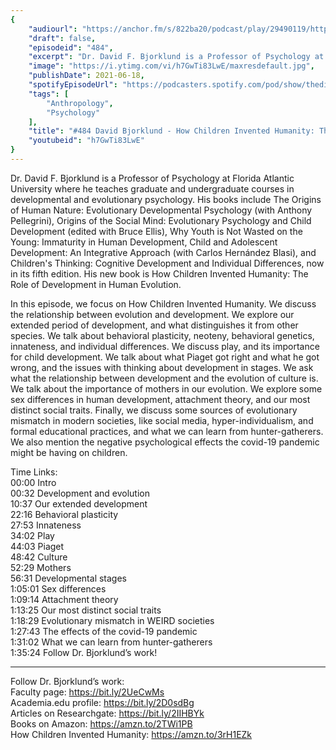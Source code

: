 ```yaml
---
{
	"audiourl": "https://anchor.fm/s/822ba20/podcast/play/29490119/https%3A%2F%2Fd3ctxlq1ktw2nl.cloudfront.net%2Fstaging%2F2021-2-20%2F3ca1f806-4b26-b643-872e-b681a75afac8.m4a",
	"draft": false,
	"episodeid": "484",
	"excerpt": "Dr. David F. Bjorklund is a Professor of Psychology at Florida Atlantic University where he teaches graduate and undergraduate courses in developmental and evolutionary psychology. His books include The Origins of Human Nature: Evolutionary Developmental Psychology (with Anthony Pellegrini), Origins of the Social Mind: Evolutionary Psychology and Child Development (edited with Bruce Ellis), Why Youth is Not Wasted on the Young: Immaturity in Human Development, Child and Adolescent Development: An Integrative Approach (with Carlos Hernández Blasi), and Children's Thinking: Cognitive Development and Individual Differences, now in its fifth edition. His new book is How Children Invented Humanity: The Role of Development in Human Evolution.",
	"image": "https://i.ytimg.com/vi/h7GwTi83LwE/maxresdefault.jpg",
	"publishDate": 2021-06-18,
	"spotifyEpisodeUrl": "https://podcasters.spotify.com/pod/show/thedissenter/episodes/484-David-Bjorklund-How-Children-Invented-Humanity-The-Role-of-Development-in-Human-Evolution-et2fg7",
	"tags": [
		"Anthropology",
		"Psychology"
	],
	"title": "#484 David Bjorklund - How Children Invented Humanity: The Role of Development in Human Evolution",
	"youtubeid": "h7GwTi83LwE"
}
---
```

Dr. David F. Bjorklund is a Professor of Psychology at Florida Atlantic University where he teaches graduate and undergraduate courses in developmental and evolutionary psychology. His books include The Origins of Human Nature: Evolutionary Developmental Psychology (with Anthony Pellegrini), Origins of the Social Mind: Evolutionary Psychology and Child Development (edited with Bruce Ellis), Why Youth is Not Wasted on the Young: Immaturity in Human Development, Child and Adolescent Development: An Integrative Approach (with Carlos Hernández Blasi), and Children's Thinking: Cognitive Development and Individual Differences, now in its fifth edition. His new book is How Children Invented Humanity: The Role of Development in Human Evolution.

In this episode, we focus on How Children Invented Humanity. We discuss the relationship between evolution and development. We explore our extended period of development, and what distinguishes it from other species. We talk about behavioral plasticity, neoteny, behavioral genetics, innateness, and individual differences. We discuss play, and its importance for child development. We talk about what Piaget got right and what he got wrong, and the issues with thinking about development in stages. We ask what the relationship between development and the evolution of culture is. We talk about the importance of mothers in our evolution. We explore some sex differences in human development, attachment theory, and our most distinct social traits. Finally, we discuss some sources of evolutionary mismatch in modern societies, like social media, hyper-individualism, and formal educational practices, and what we can learn from hunter-gatherers. We also mention the negative psychological effects the covid-19 pandemic might be having on children.

Time Links:  
<time>00:00</time> Intro  
<time>00:32</time> Development and evolution  
<time>10:37</time> Our extended development  
<time>22:16</time> Behavioral plasticity  
<time>27:53</time> Innateness  
<time>34:02</time> Play  
<time>44:03</time> Piaget  
<time>48:42</time> Culture  
<time>52:29</time> Mothers  
<time>56:31</time> Developmental stages  
<time>1:05:01</time> Sex differences  
<time>1:09:14</time> Attachment theory  
<time>1:13:25</time> Our most distinct social traits  
<time>1:18:29</time> Evolutionary mismatch in WEIRD societies  
<time>1:27:43</time> The effects of the covid-19 pandemic  
<time>1:31:02</time> What we can learn from hunter-gatherers  
<time>1:35:24</time> Follow Dr. Bjorklund’s work!

---

Follow Dr. Bjorklund’s work:  
Faculty page: https://bit.ly/2UeCwMs  
Academia.edu profile: https://bit.ly/2D0sdBg  
Articles on Researchgate: https://bit.ly/2IIHBYk  
Books on Amazon: https://amzn.to/2TWi1PB  
How Children Invented Humanity: https://amzn.to/3rH1EZk

